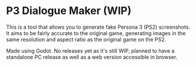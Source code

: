 # P3 Dialogue Maker (WIP)
This is a tool that allows you to generate fake Persona 3 (PS2) screenshots. It aims to be fairly accurate to the original game, generating images in the same resolution and aspect ratio as the original game on the PS2.

Made using Godot. No releases yet as it's still WIP, planned to have a standalone PC release as well as a web version accessible in browser.

